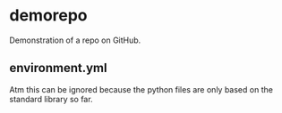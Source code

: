 # demorepo

Demonstration of a repo on GitHub.

## environment.yml

Atm this can be ignored because the python files are only based on the standard library so far.
